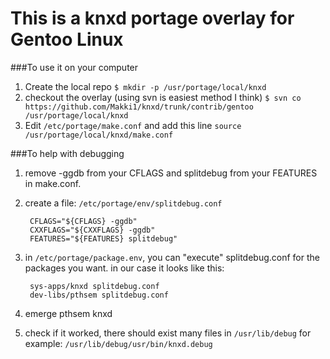 # This is a knxd portage overlay for Gentoo Linux

###To use it on your computer

1. Create the local repo
   ```$ mkdir -p /usr/portage/local/knxd```
2. checkout the overlay (using svn is easiest method I think)
   ```$ svn co https://github.com/Makki1/knxd/trunk/contrib/gentoo /usr/portage/local/knxd```
3. Edit ```/etc/portage/make.conf``` and add this line 
   ```source /usr/portage/local/knxd/make.conf```

###To help with debugging

1. remove -ggdb from your CFLAGS and splitdebug from your FEATURES in make.conf.
2. create a file: ```/etc/portage/env/splitdebug.conf``` 

        CFLAGS="${CFLAGS} -ggdb" 
        CXXFLAGS="${CXXFLAGS} -ggdb" 
        FEATURES="${FEATURES} splitdebug"

3. in ```/etc/portage/package.env```, you can "execute" splitdebug.conf for the packages you want.
   in our case it looks like this:

        sys-apps/knxd splitdebug.conf
        dev-libs/pthsem splitdebug.conf

4. emerge pthsem knxd
5. check if it worked, there should exist many files in ```/usr/lib/debug``` for example: ```/usr/lib/debug/usr/bin/knxd.debug```
